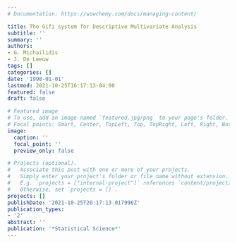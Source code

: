 ```yaml
---
# Documentation: https://wowchemy.com/docs/managing-content/

title: The Gifi system for Descriptive Multivariate Analysis
subtitle: ''
summary: ''
authors:
- G. Michailidis
- J. De Leeuw
tags: []
categories: []
date: '1998-01-01'
lastmod: 2021-10-25T16:17:13-04:00
featured: false
draft: false

# Featured image
# To use, add an image named `featured.jpg/png` to your page's folder.
# Focal points: Smart, Center, TopLeft, Top, TopRight, Left, Right, BottomLeft, Bottom, BottomRight.
image:
  caption: ''
  focal_point: ''
  preview_only: false

# Projects (optional).
#   Associate this post with one or more of your projects.
#   Simply enter your project's folder or file name without extension.
#   E.g. `projects = ["internal-project"]` references `content/project/deep-learning/index.md`.
#   Otherwise, set `projects = []`.
projects: []
publishDate: '2021-10-25T20:17:13.017996Z'
publication_types:
- '2'
abstract: ''
publication: '*Statistical Science*'
---
```

